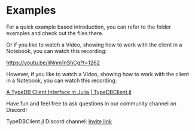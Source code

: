 # Examples

For a quick example based introduction, you can refer to the folder examples and check out the files there.

Or if you like to watch a Video, showing how to work with the client in a Notebook, you can watch this recording:

https://youtu.be/liNnm1nShCg?t=1262

However, if you like to watch a Video, showing how to work with the client in a Notebook, you can watch this recording:

[A TypeDB Client Interface in Julia | TypeDBClient.jl](https://youtu.be/liNnm1nShCg?t=1262)

Have fun and feel free to ask questions in our community channel on Discord!

TypeDBClient.jl Discord channel: [Invite link](https://discord.gg/fYgKmGDukH)
